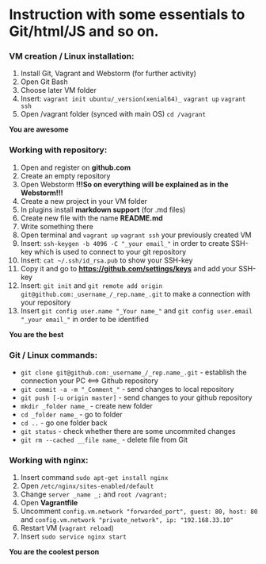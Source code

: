 # Instruction with some essentials to Git/html/JS and so on.

### VM creation / Linux installation:
1. Install Git, Vagrant and Webstorm (for further activity)
1. Open Git Bash
1. Choose later VM folder
1. Insert: `vagrant init ubuntu/_version(xenial64)_` `vagrant up` `vagrant ssh`
1. Open /vagrant folder (synced with main OS) `cd /vagrant`

**You are awesome** 

### Working with repository:
1. Open and register on **github.com**
1. Create an empty repository
1. Open Webstorm 
**!!!So on everything will be explained as in the Webstorm!!!**
1. Create a new project in your VM folder
1. In plugins install **markdown support** (for .md files)
1. Create new file with the name **README.md**
1. Write something there
1. Open terminal and `vagrant up` `vagrant ssh` your previously created VM
1. Insert: `ssh-keygen -b 4096 -C "_your email_"` in order to create SSH-key which is used to connect to your git repository
1. Insert: `cat ~/.ssh/id_rsa.pub` to show your SSH-key
1. Copy it and go to **https://github.com/settings/keys** and add your SSH-key
1. Insert: `git init` and `git remote add origin git@github.com:_username_/_rep.name_.git` to make a connection with your repository
1. Insert `git config user.name "_Your name_"` and `git config user.email "_your email_"` in order to be identified

**You are the best**

### Git / Linux commands:
* `git clone git@github.com:_username_/_rep.name_.git` - establish the connection your PC <==> Github repository
* `git commit -a -m "_Comment_"` - send changes to local repository
* `git push [-u origin master]` - send changes to your github repository
* `mkdir _folder name_` - create new folder
* `cd _folder name_` - go to folder
* `cd ..` - go one folder back
* `git status` - check whether there are some uncommited changes
* `git rm --cached __file name_` - delete file from Git

### Working with nginx:
1. Insert command `sudo apt-get install nginx`
1. Open `/etc/nginx/sites-enabled/default`
1. Change `server _name _;` and `root /vagrant;`
1. Open **Vagrantfile**
1. Uncomment `config.vm.network "forwarded_port", guest: 80, host: 80` and `config.vm.network "private_network", ip: "192.168.33.10"`
1. Restart VM (`vagrant reload`)
1. Insert `sudo service nginx start`

**You are the coolest person**